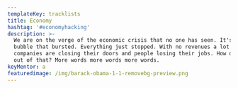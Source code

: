 ```yaml
---
templateKey: tracklists
title: Economy
hashtag: '#economyhacking'
description: >-
  We are on the verge of the economic crisis that no one has seen. It's not a
  bubble that bursted. Everything just stopped. With no revenues a lot of
  companies are closing their doors and people losing their jobs. How do we come
  out of that? More words more words more words. 
keyMentor: a
featuredimage: /img/barack-obama-1-1-removebg-preview.png
---
```

